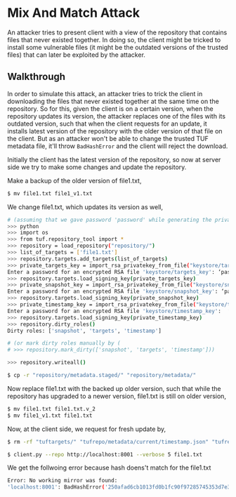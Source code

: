 # Mix And Match Attack

An attacker tries to present client with a view of the repository that contains files that never existed together. In doing so, 
the client might be tricked to install some vulnerable files (it might be the outdated versions of the trusted files) that can later be exploited by the attacker. 

## Walkthrough
In order to simulate this attack, an attacker tries to trick the client in downloading the 
files that never existed together at the same time on the repository.
So for this, given the client is on a certain version, when the repository updates its version, the attacker replaces one of the files
with its outdated version, such that when the client requests for an update, it installs latest version of the repository with the older version of that file on the client. But as an attacker won't be able to 
change the trusted TUF metadata file, it'll throw `BadHashError` and the client will reject the download.

Initially the client has the latest version of the repository, so now at server side we try to make some changes and update the repository.

Make a backup of the older version of file1.txt,
```Bash
$ mv file1.txt file1_v1.txt
```

We change file1.txt, which updates its version as well, 
```Bash
# (assuming that we gave password 'password' while generating the private keys)
>>> python
>>> import os
>>> from tuf.repository_tool import *
>>> repository = load_repository("repository/")
>>> list_of_targets = ['file1.txt']
>>> repository.targets.add_targets(list_of_targets)
>>> private_targets_key = import_rsa_privatekey_from_file("keystore/targets_key")
Enter a password for an encrypted RSA file 'keystore/targets_key': ‘password’
>>> repository.targets.load_signing_key(private_targets_key)
>>> private_snapshot_key = import_rsa_privatekey_from_file("keystore/snapshot_key")
Enter a password for an encrypted RSA file 'keystore/snapshot_key': ‘password’
>>> repository.targets.load_signing_key(private_snapshot_key)
>>> private_timestamp_key = import_rsa_privatekey_from_file("keystore/timestamp_key")
Enter a password for an encrypted RSA file 'keystore/timestamp_key':  ‘password’
>>> repository.targets.load_signing_key(private_timestamp_key)
>>> repository.dirty_roles()
Dirty roles: ['snapshot', 'targets', 'timestamp']

# (or mark dirty roles manually by (
# >>> repository.mark_dirty(['snapshot', 'targets', 'timestamp']))

>>> repository.writeall()
```

```Bash
$ cp -r "repository/metadata.staged/" "repository/metadata/"
```
Now replace file1.txt with the backed up older version, such that while the repository has upgraded to a newer version, file1.txt is still on older version,
```Bash
$ mv file1.txt file1.txt.v_2
$ mv file1_v1.txt file1.txt
```
Now, at the client side, we request for fresh update by,

```Bash
$ rm -rf "tuftargets/" "tufrepo/metadata/current/timestamp.json" "tufrepo/metadata/current/snapshot.json"
```
```Bash
$ client.py --repo http://localhost:8001 --verbose 5 file1.txt
```
We get the follwoing error because hash doens't match for the file1.txt 
```Bash
Error: No working mirror was found:
'localhost:8001': BadHashError('250afad6cb1013fd0b1fc90f97285745353d7e370a8aee5fe522bcc9ddb23e05', '3e72d6f1435cf363189de2c24a2cac5cf9db6efc1b21421261cddd9dd1120b18')
```


